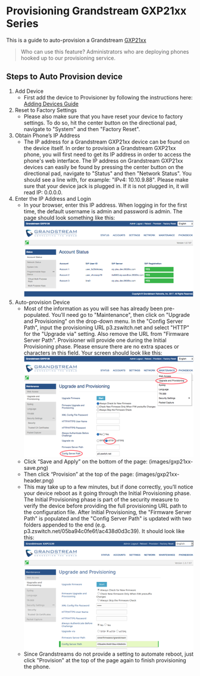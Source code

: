 # Provisioning Grandstream GXP21xx Series

This is a guide to auto-provision a Grandstream [GXP21xx](http://www.grandstream.com/sites/default/files/Resources/gxp21xx_administration_guide.pdf)

> Who can use this feature?
> Administrators who are deploying phones hooked up to our provisioning service.

## Steps to Auto Provision device

1. Add Device
    - First add the device to Provisioner by following the instructions here: [Adding Devices Guide](./prov_start_guide.md)
2. Reset to Factory Settings
    - Please also make sure that you have reset your device to factory settings. To do so, hit the center button on the directional pad, navigate to "System" and then "Factory Reset".
3. Obtain Phone’s IP Address
    - The IP address for a Grandstream GXP21xx device can be found on the device itself. In order to provision a Grandstream GXP21xx phone, you will first need to get its IP address in order to access the phone's web interface. The IP address on Grandstream GXP21xx devices can easily be found by pressing the center button on the directional pad, navigate to "Status" and then "Network Status". You should see a line with, for example: "IPv4: 10.10.9.88". Please make sure that your device jack is plugged in. If it is not plugged in, it will read IP: 0.0.0.0.
4. Enter the IP Address and Login
    - In your browser, enter this IP address. When logging in for the first time, the default username is admin and password is admin. The page should look something like this:
    ![Grandstream Start Page](./images/gxp21xx-instructions-1.png)
5. Auto-provision Device
    - Most of the information as you will see has already been pre-populated. You’ll need go to "Maintenance", then click on "Upgrade and Provisioning" on the drop-down menu. In the "Config Server Path", input the provisioning URL p3.zswitch.net and select "HTTP" for the "Upgrade via" setting. Also remove the URL from "Firmware Server Path". Provisioner will provide one during the Initial Provisioning phase. Please ensure there are no extra spaces or characters in this field. Your screen should look like this:
    ![Grandstream Upgrade and Provisioning Page](./images/gxp21xx-instructions-2.png)
    - Click “Save and Apply” on the bottom of the page: (images/gxp21xx-save.png)
    - Then click “Provision” at the top of the page: (images/gxp21xx-header.png)
    - This may take up to a few minutes, but if done correctly, you’ll notice your device reboot as it going through the Initial Provisioning phase. The Initial Provisioning phase is part of the security measure to verify the device before providing the full provisioning URL path to the configuration file. After Initial Provisioning, the "Firmware Server Path" is populated and the "Config Server Path" is updated with two folders appended to the end (e.g. p3.zswitch.net/05ba94c0fe6f/ac438d0d3c39). It should look like this:
    ![Grandstream Upgrade and Provisioning Page after provisioning](./images/gxp21xx-instructions-3.png)
    - Since Grandstreams do not provide a setting to automate reboot, just click "Provision" at the top of the page again to finish provisioning the phone.
